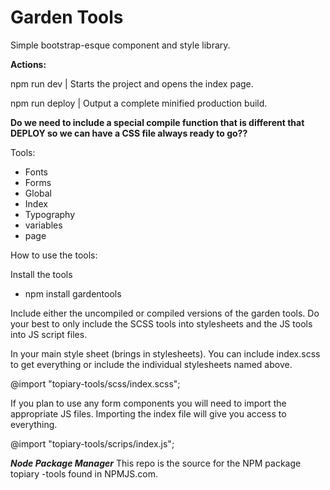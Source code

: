 # Garden Tools

Simple bootstrap-esque component and style library.

**Actions:**  

npm run dev | Starts the project and opens the index page.

npm run deploy | Output a complete minified production build.

**Do we need to include a special compile function that is different that DEPLOY so we can have a CSS file always ready to go??**

Tools:
  - Fonts
  - Forms
  - Global
  - Index
  - Typography
  - variables
  - page

How to use the tools:

Install the tools
  - npm install gardentools

Include either the uncompiled or compiled versions of the garden tools. Do your best to only include the SCSS tools into stylesheets and the JS tools into JS script files.

In your main style sheet (brings in stylesheets). You can include index.scss to get everything or include the individual stylesheets named above.

@import "topiary-tools/scss/index.scss";


If you plan to use any form components you will need to import the appropriate JS files. Importing the index file will give you access to everything.

@import "topiary-tools/scrips/index.js";



***Node Package Manager***
This repo is the source for the NPM package topiary -tools found in NPMJS.com.
